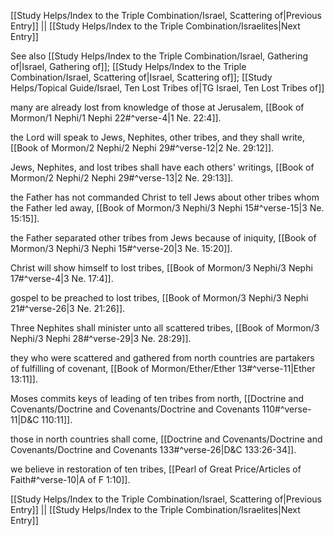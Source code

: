 [[Study Helps/Index to the Triple Combination/Israel, Scattering of|Previous Entry]]  ||  [[Study Helps/Index to the Triple Combination/Israelites|Next Entry]]

 See also [[Study Helps/Index to the Triple Combination/Israel, Gathering of|Israel, Gathering of]]; [[Study Helps/Index to the Triple Combination/Israel, Scattering of|Israel, Scattering of]]; [[Study Helps/Topical Guide/Israel, Ten Lost Tribes of|TG Israel, Ten Lost Tribes of]]

 many are already lost from knowledge of those at Jerusalem, [[Book of Mormon/1 Nephi/1 Nephi 22#^verse-4|1 Ne. 22:4]].

 the Lord will speak to Jews, Nephites, other tribes, and they shall write, [[Book of Mormon/2 Nephi/2 Nephi 29#^verse-12|2 Ne. 29:12]].

 Jews, Nephites, and lost tribes shall have each others' writings, [[Book of Mormon/2 Nephi/2 Nephi 29#^verse-13|2 Ne. 29:13]].

 the Father has not commanded Christ to tell Jews about other tribes whom the Father led away, [[Book of Mormon/3 Nephi/3 Nephi 15#^verse-15|3 Ne. 15:15]].

 the Father separated other tribes from Jews because of iniquity, [[Book of Mormon/3 Nephi/3 Nephi 15#^verse-20|3 Ne. 15:20]].

 Christ will show himself to lost tribes, [[Book of Mormon/3 Nephi/3 Nephi 17#^verse-4|3 Ne. 17:4]].

 gospel to be preached to lost tribes, [[Book of Mormon/3 Nephi/3 Nephi 21#^verse-26|3 Ne. 21:26]].

 Three Nephites shall minister unto all scattered tribes, [[Book of Mormon/3 Nephi/3 Nephi 28#^verse-29|3 Ne. 28:29]].

 they who were scattered and gathered from north countries are partakers of fulfilling of covenant, [[Book of Mormon/Ether/Ether 13#^verse-11|Ether 13:11]].

 Moses commits keys of leading of ten tribes from north, [[Doctrine and Covenants/Doctrine and Covenants/Doctrine and Covenants 110#^verse-11|D&C 110:11]].

 those in north countries shall come, [[Doctrine and Covenants/Doctrine and Covenants/Doctrine and Covenants 133#^verse-26|D&C 133:26-34]].

 we believe in restoration of ten tribes, [[Pearl of Great Price/Articles of Faith#^verse-10|A of F 1:10]].

[[Study Helps/Index to the Triple Combination/Israel, Scattering of|Previous Entry]]  ||  [[Study Helps/Index to the Triple Combination/Israelites|Next Entry]]